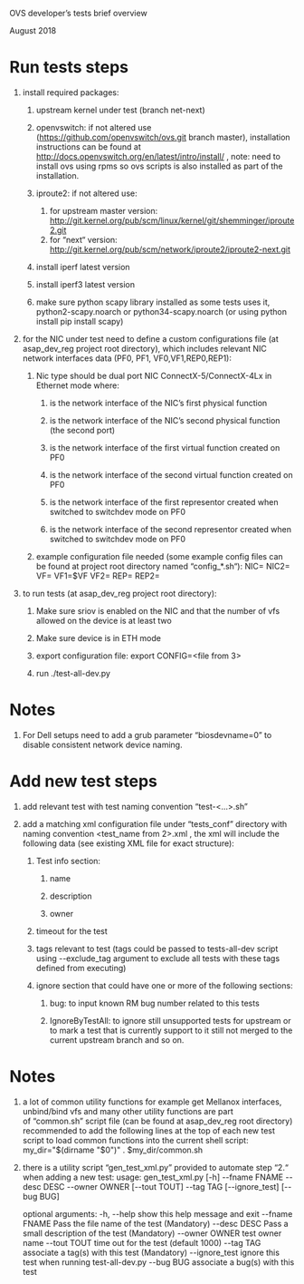 OVS developer’s tests brief overview

August 2018

Run tests steps
===============

1.  install required packages:

    1.  upstream kernel under test (branch net-next)

    2.  openvswitch:
        if not altered use (https://github.com/openvswitch/ovs.git branch
        master), installation instructions can be found at
        http://docs.openvswitch.org/en/latest/intro/install/ ,
        note: need to install ovs using rpms so ovs scripts is also installed
        as part of the installation.

    3.  iproute2:
        if not altered use:
          1.  for upstream master version:
              http://git.kernel.org/pub/scm/linux/kernel/git/shemminger/iproute2.git
          2.  for “next“ version:
              http://git.kernel.org/pub/scm/network/iproute2/iproute2-next.git

    4.  install iperf latest version

    5.  install iperf3 latest version

    6.  make sure python scapy library installed as some tests uses it,
        python2-scapy.noarch or python34-scapy.noarch (or using python install
        pip install scapy)

2.  for the NIC under test need to define a custom configurations file (at
    asap_dev_reg project root directory), which includes relevant NIC network
    interfaces data (PF0, PF1, VF0,VF1,REP0,REP1):

    1.  Nic type should be dual port NIC ConnectX-5/ConnectX-4Lx in Ethernet mode where:

        1.  <PF0> is the network interface of the NIC’s first physical function

        2.  <PF1> is the network interface of the NIC’s second physical function
            (the second port)

        3.  <VF0> is the network interface of the first virtual function created
            on PF0

        4.  <VF1> is the network interface of the second virtual function created
            on PF0

        5.  <REP0> is the network interface of the first representor created when
            switched to switchdev mode on PF0

        6.  <REP1> is the network interface of the second representor created when
            switched to switchdev mode on PF0

    2.  example configuration file needed (some example config files can be found
        at project root directory named “config_*.sh“):
        NIC=<PF0>
        NIC2=<PF1>
        VF=<VF0>
        VF1=$VF
        VF2=<VF1>
        REP=<REP0>
        REP2=<REP1>

3.  to run tests (at asap_dev_reg project root directory):

    1.  Make sure sriov is enabled on the NIC and that the number
        of vfs allowed on the device is at least two

    2.  Make sure device is in ETH mode

    3.  export configuration file:
        export CONFIG=<file from 3>

    4.  run ./test-all-dev.py


Notes
=====

1. For Dell setups need to add a grub parameter “biosdevname=0” to
   disable consistent network device naming.

Add new test steps
==================

1.  add relevant test with test naming convention “test-<…>.sh”

2.  add a matching xml configuration file under “tests_conf” directory with
    naming convention <test_name from 2>.xml , the xml will include the
    following data (see existing XML file for exact structure):

    1.  Test info section:

        1.  name

        2.  description

        3.  owner

    2.  timeout for the test

    3.  tags relevant to test (tags could be passed to tests-all-dev script
        using --exclude_tag argument to exclude all tests with these tags
        defined from executing)

    4.  ignore section that could have one or more of the following sections:

        1.  bug: to input known RM bug number related to this tests

        2.  IgnoreByTestAll: to ignore still unsupported tests for upstream or
            to mark a test that is currently support to it still not merged to
            the current upstream branch and so on.


Notes
=====

1.  a lot of common utility functions for example get Mellanox interfaces,
    unbind/bind vfs and many other utility functions are part of “common.sh”
    script file (can be found at asap_dev_reg root directory) recommended to add
    the following lines at the top of each new test script to load common
    functions into the current shell script:
    my_dir="\$(dirname "\$0")"
    . \$my_dir/common.sh

2. there is a utility script “gen_test_xml.py” provided to automate step “2.“
   when adding a new test:
        usage: gen_test_xml.py [-h] --fname FNAME --desc DESC --owner OWNER
                       [--tout TOUT] --tag TAG [--ignore_test] [--bug BUG]

	optional arguments:
		-h, --help     show this help message and exit
		--fname FNAME  Pass the file name of the test (Mandatory)
		--desc DESC    Pass a small description of the test (Mandatory)
		--owner OWNER  test owner name
		--tout TOUT    time out for the test (default 1000)
		--tag TAG      associate a tag(s) with this test (Mandatory)
		--ignore_test  ignore this test when running test-all-dev.py
		--bug BUG      associate a bug(s) with this test

